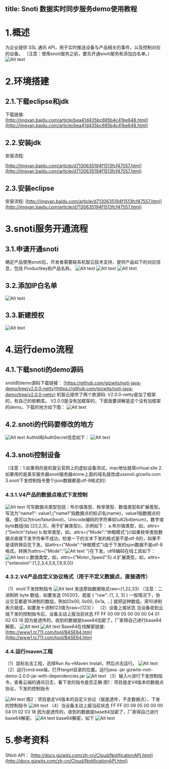 title:  Snoti 数据实时同步服务demo使用教程
----
# 1.概述
为企业提供 SSL 通讯 API，用于实时推送设备与产品相关的事件，以及控制对应的设备。
（注意：使用snoti服务之前，要先开通snoti服务和添加白名单。）
![Alt text](/assets/zh-cn/UserManual/SNotiAPI/1490856868600.png)

# 2.环境搭建
## 2.1.下载eclipse和jdk
下载链接:
[http://jingyan.baidu.com/article/bea41d435bc695b4c41be648.html](http://jingyan.baidu.com/article/bea41d435bc695b4c41be648.html)
## 2.2.安装jdk
安装流程:

[http://jingyan.baidu.com/article/d7130635194f1513fcf47557.html](http://jingyan.baidu.com/article/d7130635194f1513fcf47557.html)
## 2.3.安装eclipse
安装流程:
[http://jingyan.baidu.com/article/d7130635194f1513fcf47557.html](http://jingyan.baidu.com/article/d7130635194f1513fcf47557.html)
# 3.snoti服务开通流程
## 3.1.申请开通snoti
确定产品使用snoti后，开发者需要联系机智云技术支持，提供产品如下的对应信息，包括
Productkey和产品名称。
![Alt text](/assets/zh-cn/UserManual/SNotiAPI/1490857118643.png)
![Alt text](/assets/zh-cn/UserManual/SNotiAPI/1490857126972.png)
![Alt text](/assets/zh-cn/UserManual/SNotiAPI/1490857171212.png)

## 3.2.添加IP白名单
![Alt text](/assets/zh-cn/UserManual/SNotiAPI/1490857201516.png)

## 3.3.新建授权
![Alt text](/assets/zh-cn/UserManual/SNotiAPI/1490857211637.png)

# 4.运行demo流程
## 4.1.下载snoti的demo源码
snoti的demo源码下载链接：
[https://github.com/gizwits/noti-java-demo/tree/v2.0.0-netty](https://github.com/gizwits/noti-java-demo/tree/v2.0.0-netty)
机智云提供了两个款源码:
V2.0.0-netty是加了框架的，有自己的依赖库。
V2.0.0是没有加框架的，下面我要讲解是这个没有加框架的demo。下载的地方如下图：
![Alt text](/assets/zh-cn/UserManual/SNotiAPI/1490857294272.png)

## 4.2.snoti的代码要修改的地方
![Alt text](/assets/zh-cn/UserManual/SNotiAPI/1490857318796.png)
AuthId和AuthSecret信息如下：
![Alt text](/assets/zh-cn/UserManual/SNotiAPI/1490857349059.png)

## 4.3.snoti控制设备
（注意：1.如果用的是机智云官网上的虚拟设备测试，mac地址就填virtual:site
2.如果用的是美东服务器snoti服务器dome上面的域名就改成ussnoti.gizwits.com
3.snoti下发控制指令整个json数据都是utf-8格式的）

### 4.3.1.V4产品的数据点格式下发控制
![Alt text](/assets/zh-cn/UserManual/SNotiAPI/1490857377784.png)
可写数据点类型包括：布尔值类型、枚举类型、数值类型和扩展类型。写法为"name1": value1,("name1"指数据点的标识名(name)，value1指数据点的值。值可以为true/false(bool)，Unicode编码的字符串如\u62bd(enum)，数字或byte数组(如 [23,2,3]，用于扩展类型))，示例如下：
a.布尔值类型，如，attrs={“Switch”:false}
b.枚举类型，如，attrs={"Mode":"休眠模式"}//如果枚举类型数据点直接下发字符串不成功，检查一下的文本下发的格式是不是utf-8的，如果不是请转换后在下发。如attrs={"Mode":"休眠模式"}由于下发的sjon数据不是utf-8格式，转换为attrs={"Mode":"![Alt text](/assets/zh-cn/UserManual/SNotiAPI/1490857981790.png)
"}在下发。utf8编码在线工具如下：
![Alt text](/assets/zh-cn/UserManual/SNotiAPI/1490858001512.png)
c.数值类型，如，attrs={“Motor_Speed”:5}
d.扩展类型，如，attrs={"extension":[1,2,3,4,5,6,7,8,9,0]}


### 4.3.2.V4产品自定义协议格式（用于不定义数据点，直接透传）
（1）snoti下发控制指令
![Alt text](/assets/zh-cn/UserManual/SNotiAPI/1490858050560.png)
发送原始数据格式raw={1,22,33}
（注意：二进制转 byte 数组，如要发送 010203，就是
{
"raw": [1, 2, 3]
}
一般情况下，协议交互都是16进制的数组，例如[0x00, 0x00, 0x1a, ...] 
就把这种数组，用10进制表示就成，如要发十进制123值为raw=[123]
）
（2）设备上报状态
当设备收到云端下发的控制指令后，设备主动上报当前状态
FF FF 00 09 05 00 00 00 04 01 02 03 18 
因为是透传的，收到的数据是base64加密了，厂家得自己进行base64解密。
![Alt text](/assets/zh-cn/UserManual/SNotiAPI/1490858101947.png)
![Alt text](/assets/zh-cn/UserManual/SNotiAPI/1490858110840.png)
Base64在线解密链接:[http://www1.tc711.com/tool/BASE64.htm](http://www1.tc711.com/tool/BASE64.htm)
### 4.4.运行maven工程
（1）鼠标右击工程，选择Run As->Maven Install，然后点击运行。
![Alt text](/assets/zh-cn/UserManual/SNotiAPI/1490858155758.png)
（2）运行cmd.exe端，打开target目录的位置。运行java -jar gizwits-noti-demo-2.0.0-jar-with-dependencies.jar
![Alt text](/assets/zh-cn/UserManual/SNotiAPI/1490858171472.png)
（3）输入rc进行下发控制指令，查看云端的通讯日志，看下发的指令是否正确
图1：项目是走V4版本的数据点协议，下发的控制指令

![Alt text](/assets/zh-cn/UserManual/SNotiAPI/1490858188425.png)
图2：项目是走V4版本的自定义协议（就是透传，不走数据点），下发的控制指令
![Alt text](/assets/zh-cn/UserManual/SNotiAPI/1490858208857.png)
（4）当设备主动上报当前状态
FF FF 00 09 05 00 00 00 04 01 02 03 18 
因为是透传的，收到的数据是base64加密了，厂家得自己进行base64解密。
![Alt text](/assets/zh-cn/UserManual/SNotiAPI/1490858221857.png)
base64解密，如下
![Alt text](/assets/zh-cn/UserManual/SNotiAPI/1490858234561.png)

# 5.参考资料
SNoti API：
[http://docs.gizwits.com/zh-cn/Cloud/NotificationAPI.html](http://docs.gizwits.com/zh-cn/Cloud/NotificationAPI.html)
